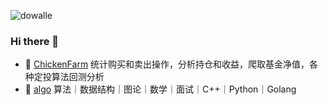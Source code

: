 ![dowalle](https://github-readme-stats.vercel.app/api?username=dowalle&repo=algo&show_icons=true&include_all_commits=true&hide=contribs&theme=solarized-light)

### Hi there 👋

- 🐥 [ChickenFarm](https://github.com/dowalle/ChickenFarm) 统计购买和卖出操作，分析持仓和收益，爬取基金净值，各种定投算法回测分析
- 📖 [algo](https://github.com/dowalle/algo) 算法｜数据结构｜图论｜数学｜面试｜C++｜Python｜Golang


<!--
**dowalle/dowalle** is a ✨ _special_ ✨ repository because its `README.md` (this file) appears on your GitHub profile.

Here are some ideas to get you started:

- 🔭 I’m currently working on ...
- 🌱 I’m currently learning ...
- 👯 I’m looking to collaborate on ...
- 🤔 I’m looking for help with ...
- 💬 Ask me about ...
- 📫 How to reach me: ...
- 😄 Pronouns: ...
- ⚡ Fun fact: ...
-->
